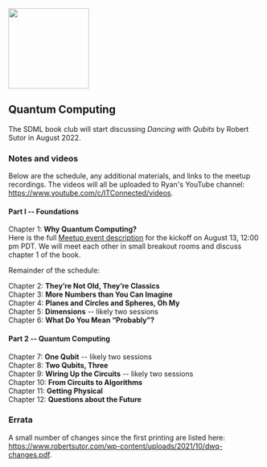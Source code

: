 <img src="https://github.com/SanDiegoMachineLearning/bookclub/blob/master/images/dancing_with_qubits.png?raw=true" width="160">

## Quantum Computing

The SDML book club will start discussing *Dancing with Qubits* by Robert Sutor in August 2022. 

### Notes and videos
Below are the schedule, any additional materials, and links to the meetup recordings.  The videos will all be uploaded to Ryan's YouTube channel:  https://www.youtube.com/c/ITConnected/videos.

#### Part I -- Foundations

Chapter 1:  **Why Quantum Computing?** \
Here is the full [Meetup event description](https://www.meetup.com/san-diego-machine-learning/events/287313636/) for the kickoff on August 13, 12:00 pm PDT. 
We will meet each other in small breakout rooms and discuss chapter 1 of the book. 

Remainder of the schedule:

Chapter 2:  **They’re Not Old, They’re Classics** \
Chapter 3:  **More Numbers than You Can Imagine** \
Chapter 4:  **Planes and Circles and Spheres, Oh My** \
Chapter 5:  **Dimensions** -- likely two sessions \
Chapter 6:  **What Do You Mean “Probably”?** 

#### Part 2 -- Quantum Computing

Chapter 7:  **One Qubit**  -- likely two sessions \
Chapter 8:  **Two Qubits, Three** \
Chapter 9:  **Wiring Up the Circuits**  -- likely two sessions \
Chapter 10:  **From Circuits to Algorithms** \
Chapter 11:  **Getting Physical** \
Chapter 12:  **Questions about the Future** 


### Errata
A small number of changes since the first printing are listed here:  https://www.robertsutor.com/wp-content/uploads/2021/10/dwq-changes.pdf.

<br>
<br>
